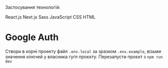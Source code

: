 Застосування технологій:

React.js
Next.js
Sass
JavaScript
CSS
HTML


# Google Auth
Створи в корні проекту файл `.env.local` за зразком `.env.example`, візьми значення ключей у власника гугл проєкту. Перезапусти проєкт з `npm run dev`